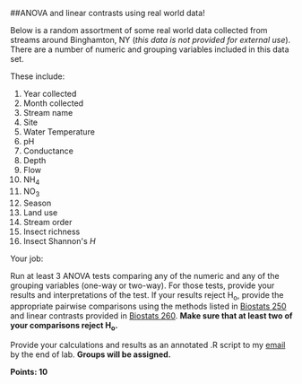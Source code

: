 ##ANOVA and linear contrasts using real world data!

Below is a random assortment of some real world data collected from streams around Binghamton, NY (*this data is not provided for external use*). There are a number of numeric and grouping variables included in this data set.

These include:
1. Year collected
2. Month collected
3. Stream name
4. Site
5. Water Temperature
6. pH
7. Conductance
8. Depth
9. Flow
10. NH<sub>4</sub>
11. NO<sub>3</sub>
12. Season
13. Land use
14. Stream order
15. Insect richness
16. Insect Shannon's *H*

Your job: 

Run at least 3 ANOVA tests comparing any of the numeric and any of the grouping variables (one-way or two-way). For those tests, provide your results and interpretations of the test. If your results reject H<sub>o</sub>, provide the appropriate pairwise comparisons using the methods listed in [Biostats 250](http://biotoolbox.binghamton.edu/Biostatistics/2014%20Biostatistics%20Zar/Biostatistics%20Worksheets%20pdf/250-2010%20Biostatistics.pdf) and linear contrasts provided in [Biostats 260](http://biotoolbox.binghamton.edu/Biostatistics/2014%20Biostatistics%20Zar/Biostatistics%20Worksheets%20pdf/260-2010%20Biostatistics.pdf). **Make sure that at least two of your comparisons reject H<sub>o</sub>.**

Provide your calculations and results as an annotated .R script to my [email](mailto:mlundqu1@binghamton.edu) by the end of lab. **Groups will be assigned.**

**Points: 10**